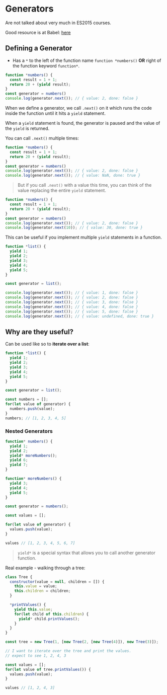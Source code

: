 # Generators

Are not talked about very much in ES2015 courses. 

Good resource is at Babel: [here](https://babeljs.io/docs/en/learn#generators)

## Defining a Generator
- Has a `*` to the left of the function name `function *numbers()` **OR** right of the function keyword `function*`.

```js
function *numbers() {
  const result = 1 + 1;
  return 20 + (yield result);
}
const generator = numbers()
console.log(generator.next()); // { value: 2, done: false }
```

When we define a generator, we call `.next()` on it which runs the code inside the function until it hits a `yield` statement.

When a `yield` statement is found, the generator is paused and the value of the `yield` is returned.

You can call `.next()` multiple times:

```js
function *numbers() {
  const result = 1 + 1;
  return 20 + (yield result);
}
const generator = numbers()
console.log(generator.next()); // { value: 2, done: false }
console.log(generator.next()); // { value: NaN, done: true }
```

> But if you call `.next()` with a value this time, you can think of the value replacing the entire `yield` statement.

```js
function *numbers() {
  const result = 1 + 1;
  return 20 + (yield result);
}
const generator = numbers()
console.log(generator.next()); // { value: 2, done: false }
console.log(generator.next(10)); // { value: 30, done: true }
```

This can be useful if you implement multiple `yield` statements in a function.
```js
function *list() {
  yield 1;
  yield 2;
  yield 3;
  yield 4;
  yield 5;
}

const generator = list();

console.log(generator.next()); // { value: 1, done: false }
console.log(generator.next()); // { value: 2, done: false }
console.log(generator.next()); // { value: 3, done: false }
console.log(generator.next()); // { value: 4, done: false }
console.log(generator.next()); // { value: 5, done: false }
console.log(generator.next()); // { value: undefined, done: true }
```
## Why are they useful? 

Can be used like so to **iterate over a list**:

```js
function *list() {
  yield 1;
  yield 2;
  yield 3;
  yield 4;
  yield 5;
}

const generator = list();

const numbers = [];
for(let value of generator) {
  numbers.push(value);
}
numbers; // [1, 2, 3, 4, 5]
```

### Nested Generators

```js
function* numbers() {
  yield 1;
  yield 2;
  yield* moreNumbers(); 
  yield 6;
  yield 7;
}

function* moreNumbers() {
  yield 3;
  yield 4;
  yield 5;
}

const generator = numbers();

const values = [];

for(let value of generator) {
  values.push(value);
}

values // [1, 2, 3, 4, 5, 6, 7]
```

> `yield*` is a special syntax that allows you to call another generator function.

Real example - walking through a tree:
```js
class Tree {
  constructor(value = null, children = []) {
    this.value = value;
    this.children = children;
  }

  *printValues() {
    yield this.value;
    for(let child of this.children) {
      yield* child.printValues();
    }
  }
}

const tree = new Tree(1, [new Tree(2, [new Tree(4)]), new Tree(3)]);

// I want to iterate over the tree and print the values.
// expect to see 1, 2, 4, 3

const values = [];
for(let value of tree.printValues()) {
  values.push(value);
}

values // [1, 2, 4, 3]
```
```